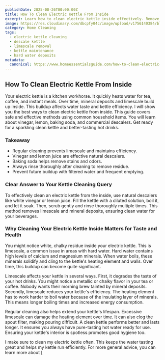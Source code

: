 ```yaml
---
publishDate: 2025-08-26T00:00:00Z
title: How To Clean Electric Kettle From Inside
excerpt: Learn how to clean electric kettle inside effectively. Remove limescale and mineral deposits for a cleaner, safer, and better-tasting brew.
image: https://res.cloudinary.com/dbcpfy04c/image/upload/v1756140384/blog_image_1756140383_obipiw.webp
category: Home Cleaning
tags:
  - electric kettle cleaning
  - descale kettle
  - limescale removal
  - kettle maintenance
  - hard water deposits
metadata:
  canonical: https://www.homeessentialsguide.com/how-to-clean-electric-kettle-from-inside
---
```


## How To Clean Electric Kettle From Inside

Your electric kettle is a kitchen workhorse. It quickly heats water for tea, coffee, and instant meals. Over time, mineral deposits and limescale build up inside. This buildup affects water taste and kettle efficiency. I will show you the best ways to clean electric kettle from inside. This guide covers safe and effective methods using common household items. You will learn about vinegar, lemon, baking soda, and commercial descalers. Get ready for a sparkling clean kettle and better-tasting hot drinks.

### Takeaway

*   Regular cleaning prevents limescale and maintains efficiency.
*   Vinegar and lemon juice are effective natural descalers.
*   Baking soda helps remove stains and odors.
*   Always rinse thoroughly after cleaning to remove residue.
*   Prevent future buildup with filtered water and frequent emptying.

### Clear Answer to Your Kettle Cleaning Query

To effectively clean an electric kettle from the inside, use natural descalers like white vinegar or lemon juice. Fill the kettle with a diluted solution, boil it, and let it soak. Then, scrub gently and rinse thoroughly multiple times. This method removes limescale and mineral deposits, ensuring clean water for your beverages.

### Why Cleaning Your Electric Kettle Inside Matters for Taste and Health

You might notice white, chalky residue inside your electric kettle. This is limescale, a common issue in areas with hard water. Hard water contains high levels of calcium and magnesium minerals. When water boils, these minerals solidify and cling to the kettle's heating element and walls. Over time, this buildup can become quite significant.

Limescale affects your kettle in several ways. First, it degrades the taste of your hot drinks. You might notice a metallic or chalky flavor in your tea or coffee. Nobody wants their morning brew tainted by mineral deposits. Secondly, limescale reduces your kettle's efficiency. The heating element has to work harder to boil water because of the insulating layer of minerals. This means longer boiling times and increased energy consumption.

Regular cleaning also helps extend your kettle's lifespan. Excessive limescale can damage the heating element over time. It can also clog the spout filter, making pouring difficult. A clean kettle performs better and lasts longer. It ensures you always have pure-tasting hot water ready for use. Ensuring your kettle's interior is spotless promotes good hygiene too.

I make sure to clean my electric kettle often. This keeps the water tasting great and helps my kettle run efficiently. For more general advice, you can learn more about [